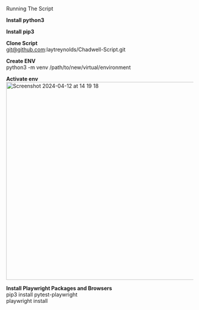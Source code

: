 Running The Script

**Install python3**

**Install pip3**


**Clone Script**<br>
git@github.com:laytreynolds/Chadwell-Script.git


**Create ENV**<br>
python3 -m venv /path/to/new/virtual/environment


**Activate env**<br>
<img width="532" alt="Screenshot 2024-04-12 at 14 19 18" src="https://github.com/laytreynolds/Chadwell-Script/assets/79116038/abf49edc-b183-4c72-88ca-793be3ce11c8">

**Install Playwright Packages and Browsers**<br>
pip3 install pytest-playwright<br>
playwright install 





